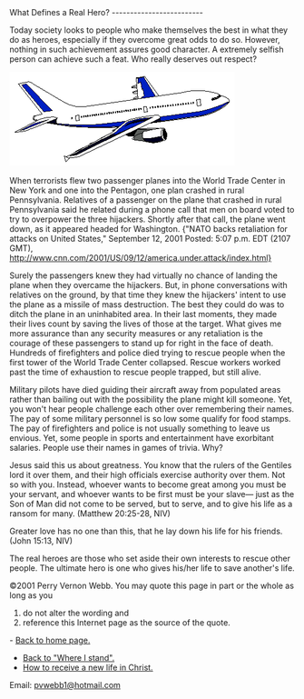  <head> <title>(PVW) What Defines a Real Hero?</title> <meta content="IE=9" http-equiv="X-UA-Compatible"></meta> <link href="css/page_style.css" rel="stylesheet" type="text/css"></link> </head><body><div class="page_style">What Defines a Real Hero?
-------------------------

Today society looks to people who make themselves the best in what they do as heroes, especially if they overcome great odds to do so. However, nothing in such achievement assures good character. A extremely selfish person can achieve such a feat. Who really deserves out respect?

 ![](images/plane.gif)<div class="p">When terrorists flew two passenger planes into the World Trade Center in New York and one into the Pentagon, one plan crashed in rural Pennsylvania. Relatives of a passenger on the plane that crashed in rural Pennsylvania said he related during a phone call that men on board voted to try to overpower the three hijackers. Shortly after that call, the plane went down, as it appeared headed for Washington.
{"NATO backs retaliation for attacks on United States," September 12, 2001 Posted: 5:07 p.m. EDT (2107 GMT), http://www.cnn.com/2001/US/09/12/america.under.attack/index.html}

</div>Surely the passengers knew they had virtually no chance of landing the plane when they overcame the hijackers. But, in phone conversations with relatives on the ground, by that time they knew the hijackers' intent to use the plane as a missile of mass destruction. The best they could do was to ditch the plane in an uninhabited area. In their last moments, they made their lives count by saving the lives of those at the target. What gives me more assurance than any security measures or any retaliation is the courage of these passengers to stand up for right in the face of death. Hundreds of firefighters and police died trying to rescue people when the first tower of the World Trade Center collapsed. Rescue workers worked past the time of exhaustion to rescue people trapped, but still alive.

Military pilots have died guiding their aircraft away from populated areas rather than bailing out with the possibility the plane might kill someone. Yet, you won't hear people challenge each other over remembering their names. The pay of some military personnel is so low some qualify for food stamps. The pay of firefighters and police is not usually something to leave us envious. Yet, some people in sports and entertainment have exorbitant salaries. People use their names in games of trivia. Why?

<div class="p">Jesus said this us about greatness. You know that the rulers of the Gentiles lord it over them, and their high officials exercise authority over them. Not so with you. Instead, whoever wants to become great among you must be your servant, and whoever wants to be first must be your slave&#151; just as the Son of Man did not come to be served, but to serve, and to give his life as a ransom for many. (Matthew 20:25-28, NIV)

Greater love has no one than this, that he lay down his life for his friends. (John 15:13, NIV)

 The real heroes are those who set aside their own interests to rescue other people. The ultimate hero is one who gives his/her life to save another's life. </div><div class="copy">©2001 Perry Vernon Webb. You may quote this page in part or the whole as long as you
 1) do not alter the wording and
 2) reference this Internet page as the source of the quote.</div> </div>- [Back to home page.](noframesindex.html)
- [Back to "Where I stand".](stance.html)
- [How to receive a new life in Christ.](gospel.html)

Email: [pvwebb1@hotmail.com](mailto:pvwebb1@hotmail.com)

